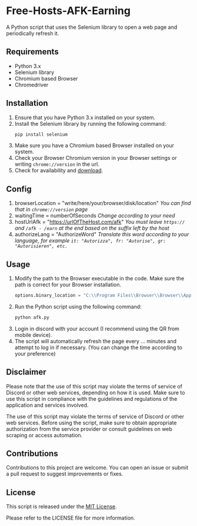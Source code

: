 # Free-Hosts-AFK-Earning
A Python script that uses the Selenium library to open a web page and periodically refresh it.

## Requirements

- Python 3.x
- Selenium library
- Chromium based Browser
- Chromedriver

## Installation

1. Ensure that you have Python 3.x installed on your system.
2. Install the Selenium library by running the following command:
   ```python
   pip install selenium
   ```
3. Make sure you have a Chromium based Browser installed on your system.
4. Check your Browser Chromium version in your Browser settings or writing `chrome://version` in the url.
5. Check for availability and [download](https://googlechromelabs.github.io/chrome-for-testing).

## Config
1. browserLocation = "write/here/your/browser/disk/location"
   _You can find that in `chrome://version` page_
2. waitingTime = numberOfSeconds
   _Change according to your need_
3. hostUrlAfk = "https://urlOfTheHost.com/afk"
   _You must leave `https://` and `/afk - /earn` at the end based on the suffix left by the host_
4. authorizeLang = "AuthorizeWord"
   _Translate this word according to your language, for example `it: "Autorizza", fr: "Autorise", gr: "Autorisieren", etc.`_

## Usage

1. Modify the path to the Browser executable in the code. Make sure the path is correct for your Browser installation.
   ```python
   options.binary_location = "C:\\Program Files\\Browser\\Browser\\Application\\browser.exe"
   ```  
2. Run the Python script using the following command:
   ```python
   python afk.py
   ```
3. Login in discord with your account (I recommend using the QR from mobile device).
4. The script will automatically refresh the page every ... minutes and attempt to log in if necessary. (You can change the time according to your preference)


## Disclaimer

Please note that the use of this script may violate the terms of service of Discord or other web services, depending on how it is used. Make sure to use this script in compliance with the guidelines and regulations of the application and services involved.

The use of this script may violate the terms of service of Discord or other web services. Before using the script, make sure to obtain appropriate authorization from the service provider or consult guidelines on web scraping or access automation.

## Contributions

Contributions to this project are welcome. You can open an issue or submit a pull request to suggest improvements or fixes.

## License

This script is released under the [MIT License](https://opensource.org/licenses/MIT).

Please refer to the LICENSE file for more information.
